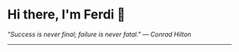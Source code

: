 <h1>Hi there, I'm Ferdi 👋</h1>

<p><em>
  "Success is never final; failure is never fatal." — Conrad Hilton
</em></p>

---
